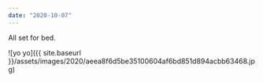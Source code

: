 ```yaml
---
date: "2020-10-07"
---
```


All set for bed.

![yo yo]({{ site.baseurl }}/assets/images/2020/aeea8f6d5be35100604af6bd851d894acbb63468.jpg)

